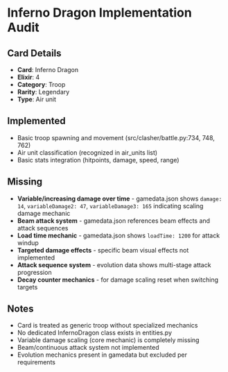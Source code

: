 # Inferno Dragon Implementation Audit

## Card Details
- **Card**: Inferno Dragon
- **Elixir**: 4
- **Category**: Troop
- **Rarity**: Legendary
- **Type**: Air unit

## Implemented
- Basic troop spawning and movement (src/clasher/battle.py:734, 748, 762)
- Air unit classification (recognized in air_units list)
- Basic stats integration (hitpoints, damage, speed, range)

## Missing
- **Variable/increasing damage over time** - gamedata.json shows `damage: 14`, `variableDamage2: 47`, `variableDamage3: 165` indicating scaling damage mechanic
- **Beam attack system** - gamedata.json references beam effects and attack sequences
- **Load time mechanic** - gamedata.json shows `loadTime: 1200` for attack windup
- **Targeted damage effects** - specific beam visual effects not implemented
- **Attack sequence system** - evolution data shows multi-stage attack progression
- **Decay counter mechanics** - for damage scaling reset when switching targets

## Notes
- Card is treated as generic troop without specialized mechanics
- No dedicated InfernoDragon class exists in entities.py
- Variable damage scaling (core mechanic) is completely missing
- Beam/continuous attack system not implemented
- Evolution mechanics present in gamedata but excluded per requirements